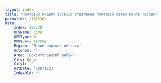 ```yaml
---
layout: index
title: 'Почтовый индекс 187630: отделение почтовой связи Почты России'
permalink: /187630/
data:
    Index: 187630
    OPSName: Коли
    OPSType: О
    OPSSubm: 187550
    Region: 'Ленинградская область'
    Autonom: ''
    Area: 'Бокситогорский район'
    City: Коли
    City1: ''
    ActDate: '20071227'
    IndexOld: ''
---
```

